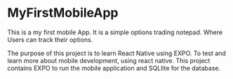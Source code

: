 # MyFirstMobileApp
This is a my first mobile App. It is a simple options trading notepad.
Where Users can track their options.

The purpose of this project is to learn React Native using EXPO. To test and learn more about mobile development, using react native. This project contains EXPO to run the mobile application and SQLlite for the database.

